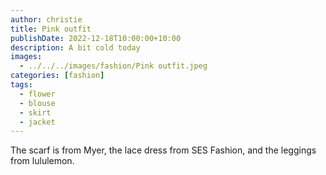 ```yaml
---
author: christie
title: Pink outfit
publishDate: 2022-12-18T10:00:00+10:00
description: A bit cold today
images:
  - ../../../images/fashion/Pink outfit.jpeg
categories: [fashion]
tags:
  - flower
  - blouse
  - skirt
  - jacket
---
```


The scarf is from Myer, the lace dress from SES Fashion, and the leggings from lululemon.
